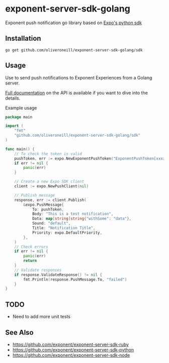 # exponent-server-sdk-golang

Exponent push notification go library based on [Expo's python sdk](https://github.com/exponent/exponent-server-sdk-python)

## Installation

```
go get github.com/oliveroneill/exponent-server-sdk-golang/sdk
```

## Usage

Use to send push notifications to Exponent Experiences from a Golang server.

[Full documentation](https://docs.expo.io/versions/latest/guides/push-notifications.html#http2-api) on the API is available if you want to dive into the details.

Example usage
```go
package main

import (
    "fmt"
    "github.com/oliveroneill/exponent-server-sdk-golang/sdk"
)

func main() {
    // To check the token is valid
    pushToken, err := expo.NewExponentPushToken("ExponentPushToken[xxxxxxxxxxxxxxxxxxxxxx]")
    if err != nil {
        panic(err)
    }

    // Create a new Expo SDK client
    client := expo.NewPushClient(nil)

    // Publish message
    response, err := client.Publish(
        &expo.PushMessage{
            To: pushToken,
            Body: "This is a test notification",
            Data: map[string]string{"withSome": "data"},
            Sound: "default",
            Title: "Notification Title",
            Priority: expo.DefaultPriority,
        },
    )
    // Check errors
    if err != nil {
        panic(err)
        return
    }
    // Validate responses
    if response.ValidateResponse() != nil {
        fmt.Println(response.PushMessage.To, "failed")
    }
}
```

## TODO

  * Need to add more unit tests

## See Also

  * https://github.com/exponent/exponent-server-sdk-ruby
  * https://github.com/exponent/exponent-server-sdk-python
  * https://github.com/exponent/exponent-server-sdk-node
